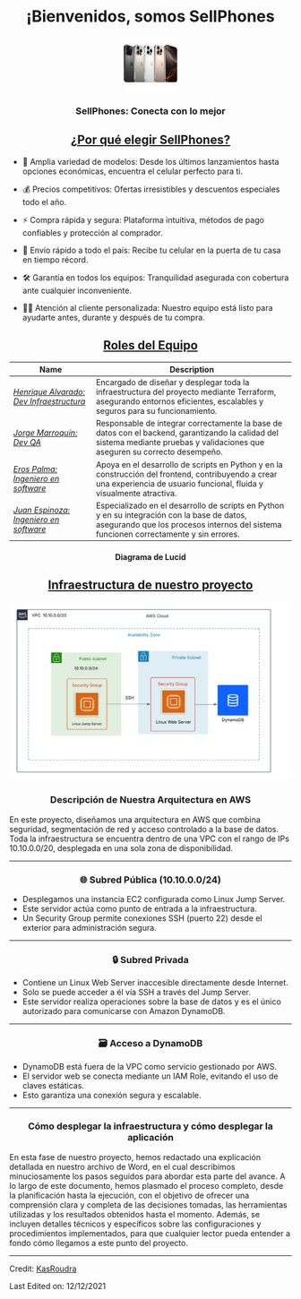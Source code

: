 
<h1 align="center">¡Bienvenidos, somos SellPhones</h1>
<p align="center">
<a href="[https://kasroudra.github.io/](https://github.com/HenriqueAlvarado/Avance_Proyecto_DevOps)" target="_blank"><img align="center" src="Logoapp.png" alt="SellPhone Logo" height="100" width="100"></a>
</p>
<h3 align="center">SellPhones: Conecta con lo mejor</h3>
<h2 align="center"><u>¿Por qué elegir SellPhones?</u></h2>
<p align="center">

 - 📱 Amplia variedad de modelos: Desde los últimos lanzamientos hasta opciones económicas, encuentra el celular perfecto para ti.
 
 - 💰 Precios competitivos: Ofertas irresistibles y descuentos especiales todo el año.

 - ⚡ Compra rápida y segura: Plataforma intuitiva, métodos de pago confiables y protección al comprador.

 - 🚚 Envío rápido a todo el país: Recibe tu celular en la puerta de tu casa en tiempo récord.
 
 - 🛠️ Garantía en todos los equipos: Tranquilidad asegurada con cobertura ante cualquier inconveniente.

 - 👨‍💻 Atención al cliente personalizada: Nuestro equipo está listo para ayudarte antes, durante y después de tu compra.

</p>

<h2 align="center"><u>Roles del Equipo</u></h2>

| Name                  | Description                                                |
| ---------------------------------|--------------------------------------------------------------- |
| _[Henrique Alvarado: Dev Infraestructura](https://github.com/HenriqueAlvarado)_            | Encargado de diseñar y desplegar toda la infraestructura del proyecto mediante Terraform, asegurando entornos eficientes, escalables y seguros para su funcionamiento.            |
| _[Jorge Marroquín: Dev QA](https://github.com/Eliuddd)_                          | Responsable de integrar correctamente la base de datos con el backend, garantizando la calidad del sistema mediante pruebas y validaciones que aseguren su correcto desempeño.     |
| _[Eros Palma: Ingeniero en software](https://github.com/erospalma)_                  | Apoya en el desarrollo de scripts en Python y en la construcción del frontend, contribuyendo a crear una experiencia de usuario funcional, fluida y visualmente atractiva. 
| _[Juan Espinoza: Ingeniero en software](https://github.com/erospalma)_                  | Especializado en el desarrollo de scripts en Python y en su integración con la base de datos, asegurando que los procesos internos del sistema funcionen correctamente y sin errores.            |

<h4 align="center">Diagrama de Lucid</h4>

<h2 align="center"><u>Infraestructura de nuestro proyecto</u></h2>
<p align="center">
  <img src="Infraestructura (2).png" alt="Infraestructura del proyecto" width="600">
</p>

<h3 align="center">Descripción de Nuestra Arquitectura en AWS</h3>
<p>
  En este proyecto, diseñamos una arquitectura en AWS que combina seguridad, segmentación de red y acceso controlado a la base de datos. Toda la infraestructura se encuentra dentro de una VPC con el rango de IPs 10.10.0.0/20, desplegada en una sola zona de disponibilidad.
</p>

<hr>

<h3 align="center">🌐 Subred Pública (10.10.0.0/24)</h3>
<ul>
  <li>Desplegamos una instancia EC2 configurada como Linux Jump Server.</li>
  <li>Este servidor actúa como punto de entrada a la infraestructura.</li>
  <li>Un Security Group permite conexiones SSH (puerto 22) desde el exterior para administración segura.</li>
</ul>

<hr>

<h3 align="center">🔒 Subred Privada</h3>
<ul>
  <li>Contiene un Linux Web Server inaccesible directamente desde Internet.</li>
  <li>Solo se puede acceder a él vía SSH a través del Jump Server.</li>
  <li>Este servidor realiza operaciones sobre la base de datos y es el único autorizado para comunicarse con Amazon DynamoDB.</li>
</ul>

<hr>

<h3 align="center">🗃️ Acceso a DynamoDB</h3>
<ul>
  <li>DynamoDB está fuera de la VPC como servicio gestionado por AWS.</li>
  <li>El servidor web se conecta mediante un IAM Role, evitando el uso de claves estáticas.</li>
  <li>Esto garantiza una conexión segura y escalable.</li>
</ul>

<hr>

<h3 align="center">Cómo desplegar la infraestructura y cómo desplegar la aplicación</h3>
<p>
  En esta fase de nuestro proyecto, hemos redactado una explicación detallada en nuestro archivo de Word, en el cual describimos minuciosamente los pasos seguidos para abordar esta parte del avance. A lo largo de este documento, hemos plasmado el proceso completo, desde la planificación hasta la ejecución, con el objetivo de ofrecer una comprensión clara y completa de las decisiones tomadas, las herramientas utilizadas y los resultados obtenidos hasta el momento. Además, se incluyen detalles técnicos y específicos sobre las configuraciones y procedimientos implementados, para que cualquier lector pueda entender a fondo cómo llegamos a este punto del proyecto.
</p>




------
Credit: [KasRoudra](https://github.com/KasRoudra)

Last Edited on: 12/12/2021
